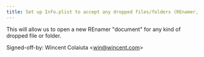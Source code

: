 ```yaml
---
title: Set up Info.plist to accept any dropped files/folders (REnamer, 2dd4997)
---
```


This will allow us to open a new REnamer "document" for any kind of dropped file or folder.

Signed-off-by: Wincent Colaiuta &lt;win@wincent.com&gt;
